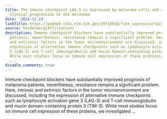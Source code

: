 ```yaml
---
title: The immune checkpoint LAG-3 is expressed by melanoma cells and correlates with
  clinical progression of the melanoma
date: '2024-12-24'
linkTitle: https://pubmed.ncbi.nlm.nih.gov/39716918/?utm_source=curl&utm_medium=rss&utm_campaign=pubmed-2&utm_content=1FakS-2QOkCT8HsMOQP1bCRQ4YzyumYOmxmF0moLsQ3dFB1E9V&fc=20220326224207&ff=20241224170756&v=2.18.0.post9+e462414
source: heidelberg[Affiliation]
description: Immune checkpoint blockers have substantially improved prognosis of melanoma
  patients, nevertheless, resistance remains a significant problem. Here, intrinsic
  and extrinsic factors in the tumor microenvironment are discussed, including the
  expression of alternative immune checkpoints such as lymphocyte activation gene
  3 (LAG-3) and T-cell immunoglobulin and mucin domain-containing protein 3 (TIM-3).
  While most studies focus on immune cell expression of these proteins, we investigated
  ...
disable_comments: true
---
```

Immune checkpoint blockers have substantially improved prognosis of melanoma patients, nevertheless, resistance remains a significant problem. Here, intrinsic and extrinsic factors in the tumor microenvironment are discussed, including the expression of alternative immune checkpoints such as lymphocyte activation gene 3 (LAG-3) and T-cell immunoglobulin and mucin domain-containing protein 3 (TIM-3). While most studies focus on immune cell expression of these proteins, we investigated ...